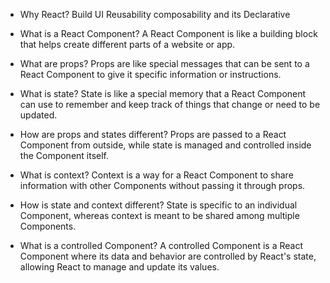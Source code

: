 - Why React?
Build UI Reusability composability and its Declarative

- What is a React Component?
A React Component is like a building block that helps create different parts of a website or app.

- What are props?
Props are like special messages that can be sent to a React Component to give it specific information or instructions.

- What is state?
State is like a special memory that a React Component can use to remember and keep track of things that change or need to be updated.

- How are props and states different?
Props are passed to a React Component from outside, while state is managed and controlled inside the Component itself.

- What is context?
Context is a way for a React Component to share information with other Components without passing it through props.

- How is state and context different? 
State is specific to an individual Component, whereas context is meant to be shared among multiple Components.

- What is a controlled Component? 
A controlled Component is a React Component where its data and behavior are controlled by React's state, allowing React to manage and update its values.